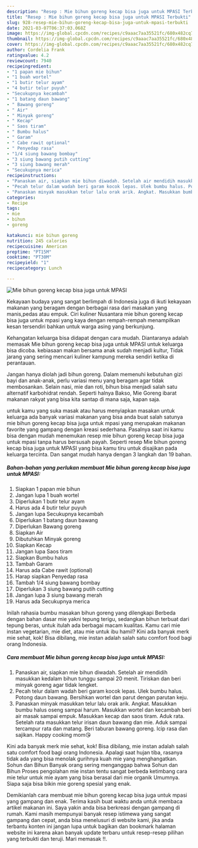 ```yaml
---
description: "Resep : Mie bihun goreng kecap bisa juga untuk MPASI Terbukti"
title: "Resep : Mie bihun goreng kecap bisa juga untuk MPASI Terbukti"
slug: 928-resep-mie-bihun-goreng-kecap-bisa-juga-untuk-mpasi-terbukti
date: 2021-03-07T06:37:03.068Z
image: https://img-global.cpcdn.com/recipes/c9aaac7aa35521fc/680x482cq70/mie-bihun-goreng-kecap-bisa-juga-untuk-mpasi-foto-resep-utama.jpg
thumbnail: https://img-global.cpcdn.com/recipes/c9aaac7aa35521fc/680x482cq70/mie-bihun-goreng-kecap-bisa-juga-untuk-mpasi-foto-resep-utama.jpg
cover: https://img-global.cpcdn.com/recipes/c9aaac7aa35521fc/680x482cq70/mie-bihun-goreng-kecap-bisa-juga-untuk-mpasi-foto-resep-utama.jpg
author: Cordelia Frank
ratingvalue: 4.2
reviewcount: 7940
recipeingredient:
- "1 papan mie bihun"
- "1 buah wortel"
- "1 butir telur ayam"
- "4 butir telur puyuh"
- "Secukupnya kecambah"
- "1 batang daun bawang"
- " Bawang goreng"
- " Air"
- " Minyak goreng"
- " Kecap"
- " Saos tiram"
- " Bumbu halus"
- " Garam"
- " Cabe rawit optional"
- " Penyedap rasa"
- "1/4 siung bawang bombay"
- "3 siung bawang putih cutting"
- "3 siung bawang merah"
- "Secukupnya merica"
recipeinstructions:
- "Panaskan air, siapkan mie bihun diwadah. Setelah air mendidih masukkan kedalam bihun tunggu sampai 20 menit. Tiriskan dan beri minyak goreng agar tidak lengket."
- "Pecah telur dalam wadah beri garam kocok lepas. Ulek bumbu halus. Potong daun bawang. Bersihkan wortel dan parut dengan parutan keju."
- "Panaskan minyak masukkan telur lalu orak arik. Angkat. Masukkan bumbu halus oseng sampai harum. Masukkan wortel dan kecambah beri air masak sampai empuk. Masukkan kecap dan saos tiram. Aduk rata. Setelah rata masukkan telur irisan daun bawang dan mie. Aduk sampai tercampur rata dan matang. Beri taburan bawang goreng. Icip rasa dan sajikan. Happy cooking mom😘"
categories:
- Recipe
tags:
- mie
- bihun
- goreng

katakunci: mie bihun goreng 
nutrition: 245 calories
recipecuisine: American
preptime: "PT15M"
cooktime: "PT30M"
recipeyield: "1"
recipecategory: Lunch

---
```



![Mie bihun goreng kecap bisa juga untuk MPASI](https://img-global.cpcdn.com/recipes/c9aaac7aa35521fc/680x482cq70/mie-bihun-goreng-kecap-bisa-juga-untuk-mpasi-foto-resep-utama.jpg)

Kekayaan budaya yang sangat berlimpah di Indonesia juga di ikuti kekayaan makanan yang beragam dengan berbagai rasa dari masakan yang manis,pedas atau empuk. Ciri kuliner Nusantara mie bihun goreng kecap bisa juga untuk mpasi yang kaya dengan rempah-rempah menampilkan kesan tersendiri bahkan untuk warga asing yang berkunjung.


Kehangatan keluarga bisa didapat dengan cara mudah. Diantaranya adalah memasak Mie bihun goreng kecap bisa juga untuk MPASI untuk keluarga bisa dicoba. kebiasaan makan bersama anak sudah menjadi kultur, Tidak jarang yang sering mencari kuliner kampung mereka sendiri ketika di perantauan.

Jangan hanya diolah jadi bihun goreng. Dalam memenuhi kebutuhan gizi bayi dan anak-anak, perlu variasi menu yang beragam agar tidak membosankan. Selain nasi, mie dan roti, bihun bisa menjadi salah satu alternatif karbohidrat rendah. Seperti halnya Bakso, Mie Goreng ibarat makanan rakyat yang bisa kita santap di mana saja, kapan saja.

untuk kamu yang suka masak atau harus menyiapkan masakan untuk keluarga ada banyak variasi makanan yang bisa anda buat salah satunya mie bihun goreng kecap bisa juga untuk mpasi yang merupakan makanan favorite yang gampang dengan kreasi sederhana. Pasalnya saat ini kamu bisa dengan mudah menemukan resep mie bihun goreng kecap bisa juga untuk mpasi tanpa harus bersusah payah.
Seperti resep Mie bihun goreng kecap bisa juga untuk MPASI yang bisa kamu tiru untuk disajikan pada keluarga tercinta. Dan sangat mudah hanya dengan 3 langkah dan 19 bahan.


<!--inarticleads1-->

##### Bahan-bahan yang perlukan membuat Mie bihun goreng kecap bisa juga untuk MPASI:

1. Siapkan 1 papan mie bihun
1. Jangan lupa 1 buah wortel
1. Diperlukan 1 butir telur ayam
1. Harus ada 4 butir telur puyuh
1. Jangan lupa Secukupnya kecambah
1. Diperlukan 1 batang daun bawang
1. Diperlukan  Bawang goreng
1. Siapkan  Air
1. Dibutuhkan  Minyak goreng
1. Siapkan  Kecap
1. Jangan lupa  Saos tiram
1. Siapkan  Bumbu halus
1. Tambah  Garam
1. Harus ada  Cabe rawit (optional)
1. Harap siapkan  Penyedap rasa
1. Tambah 1/4 siung bawang bombay
1. Diperlukan 3 siung bawang putih cutting
1. Jangan lupa 3 siung bawang merah
1. Harus ada Secukupnya merica


Inilah rahasia bumbu masakan bihun goreng yang dilengkapi Berbeda dengan bahan dasar mie yakni tepung terigu, sedangkan bihun terbuat dari tepung beras, untuk itulah ada berbagai macam kualitas. Kamu cari mie instan vegetarian, mie diet, atau mie untuk ibu hamil? Kini ada banyak merk mie sehat, kok! Bisa dibilang, mie instan adalah salah satu comfort food bagi orang Indonesia. 

<!--inarticleads2-->

##### Cara membuat  Mie bihun goreng kecap bisa juga untuk MPASI:

1. Panaskan air, siapkan mie bihun diwadah. Setelah air mendidih masukkan kedalam bihun tunggu sampai 20 menit. Tiriskan dan beri minyak goreng agar tidak lengket.
1. Pecah telur dalam wadah beri garam kocok lepas. Ulek bumbu halus. Potong daun bawang. Bersihkan wortel dan parut dengan parutan keju.
1. Panaskan minyak masukkan telur lalu orak arik. Angkat. Masukkan bumbu halus oseng sampai harum. Masukkan wortel dan kecambah beri air masak sampai empuk. Masukkan kecap dan saos tiram. Aduk rata. Setelah rata masukkan telur irisan daun bawang dan mie. Aduk sampai tercampur rata dan matang. Beri taburan bawang goreng. Icip rasa dan sajikan. Happy cooking mom😘


Kini ada banyak merk mie sehat, kok! Bisa dibilang, mie instan adalah salah satu comfort food bagi orang Indonesia. Apalagi saat hujan tiba, rasanya tidak ada yang bisa menolak gurihnya kuah mie yang menghangatkan. Sohun dan Bihun Banyak orang sering menganggap bahwa Sohun dan Bihun Proses pengolahan mie instan tentu sangat berbeda ketimbang cara mie telur untuk mie ayam yang bisa berasal dari mie organik Umumnya. Siapa saja bisa bikin mie goreng spesial yang enak. 

Demikianlah cara membuat mie bihun goreng kecap bisa juga untuk mpasi yang gampang dan enak. Terima kasih buat waktu anda untuk membaca artikel makanan ini. Saya yakin anda bisa berkreasi dengan gampang di rumah. Kami masih mempunyai banyak resep istimewa yang sangat gampang dan cepat, anda bisa menelusuri di website kami, jika anda terbantu konten ini jangan lupa untuk bagikan dan bookmark halaman website ini karena akan banyak update terbaru untuk resep-resep pilihan yang terbukti dan teruji. Mari memasak !!. 
